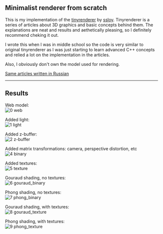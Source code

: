 ## Minimalist renderer from scratch

This is my implementation of the [tinyrenderer](https://github.com/ssloy/tinyrenderer/wiki) by [ssloy](https://github.com/ssloy).
Tinyrenderer is a series of articles about 3D graphics and basic concepts behind them. The explanations are neat and results and aethetically pleasing, so I definitely recommend cheking it out. 

I wrote this when I was in middle school so the code is very similar to original tinyrenderer as I was just starting to learn advanced C++ concepts and relied a lot on the implementation in the articles. 

Also, I obviously don't own the model used for rendering.

[Same articles written in Russian](https://habr.com/ru/post/248153/)

---

## Results

Web model:<br/>
![0 web](https://user-images.githubusercontent.com/18361541/176958784-07da72cc-737c-4960-be3f-dfb4e49cbf9d.png)

Added light:<br/>
![1 light](https://user-images.githubusercontent.com/18361541/176958798-4a24d642-ffee-4e48-8b89-c6368c61c815.png)

Added z-buffer:<br/>
![2 z-buffer](https://user-images.githubusercontent.com/18361541/176958806-d2a16dc5-02a9-40ae-9072-73fe21588aed.png)

Added matrix transformations: camera, perspective distortion, etc<br/>
![4 binary](https://user-images.githubusercontent.com/18361541/176958814-1841f857-49b4-4ead-8e17-d15ffd7915e4.png)

Added textures:<br/>
![5 texture](https://user-images.githubusercontent.com/18361541/176958819-2474d11b-7545-4838-b39e-d006e284c82a.png)

Gouraud shading, no textures:<br/>
![6 gouraud_binary](https://user-images.githubusercontent.com/18361541/176958830-60c67b16-5ab7-420c-9ff3-581afb0df870.png)

Phong shading, no textures:<br/>
![7 phong_binary](https://user-images.githubusercontent.com/18361541/176958840-88824e83-50db-422e-99c9-c3ed93a92aae.png)

Gouraud shading, with textures:<br/>
![8 gouraud_texture](https://user-images.githubusercontent.com/18361541/176958850-28f0d030-ef70-47a9-8d0f-6315c3b9210d.png)

Phong shading, with textures:<br/>
![9 phong_texture](https://user-images.githubusercontent.com/18361541/176958865-d585bbd2-1f4e-4106-94e3-b78d9608b0b7.png)
